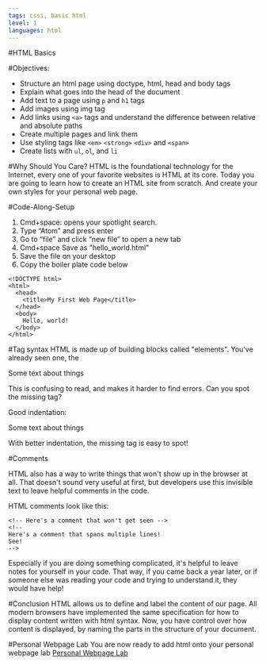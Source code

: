 ```yaml
---
tags: cssi, basic html
level: 1
languages: html
---
```

#HTML Basics

#Objectives:
+	Structure an html page using doctype, html, head and body tags
+	Explain what goes into the head of the document
+	Add text to a page using `p` and `h1` tags
+	Add images using img tag
+	Add links using `<a>` tags and understand the difference between relative and absolute paths
+	Create multiple pages and link them
+	Use styling tags like `<em>` `<strong>` `<div>` and `<span>`
+	Create lists with `ul`, `ol`, and `li`

#Why Should You Care?
HTML is the foundational technology for the Internet, every one of your favorite websites is HTML at its core. Today you are going to learn how to create an HTML site from scratch. And create your own styles for your personal web page.

#Code-Along-Setup
1. Cmd+space: opens your spotlight search.
2. Type “Atom” and press enter
3. Go to “file” and click “new file” to open a new tab
4. Cmd+space Save as "hello_world.html"
5. Save the file on your desktop
6. Copy the boiler plate code below

```
<!DOCTYPE html>
<html>
  <head>
    <title>My First Web Page</title>
  </head>
  <body>
    Hello, world!
  </body>
</html>
```

#Tag syntax
HTML is made up of building blocks called "elements". You've already seen one, the <title> element. Elements are typically made up of an "opening tag", a "closing tag", and some content in between. Here's an example:

``<tag> .... CONTENT GOES HERE .... </tag>``

Tags can also have attributes applied to them. Different elements can have different attributes. All elements can have class and id attributes to help differentiate them from other elements.

```
<h1 id="title">The Gettysburg Address</h1>

<p>Four score and seven years ago our fathers brought forth on this continent, a new nation, conceived in Liberty, and dedicated to the proposition that all men are created equal.</p>

<p class="about">Delivered by Abraham Lincoln on November 19, 1863.</p>
```

+ ID - identifies a unique element on the page and there can only be one element that has that id.

+ Class- Identifies and group elements that may occur more than once.

Some elements do not have closing tags; these are typically elements that have no text content.

For example, the ``<img>`` element points to an image, but doesn't have any text inside.

``<img src="kittens.jpg" width="80" height="100" alt="Photo of kittens playing">``

This tag has attributes (src, width, height, alt), but no closing tag.

#Tag Nesting and Whitespace
The browser mostly ignores the whitespace in your HTML page. If you have text on different lines or with lots of spaces in between, it will all get replaced by a single space. This is really helpful for making our HTML file readable - we can hit Enter as many times as we need to, and the browser will ignore it!

It also forces us to use other ways to put whitespace into our pages, if we want it. We'll go in depth about styling and positioning when we cover CSS, but for now, there are two whitespace tricks to know.

br is the line break tag - it's like pressing enter on the keyboard.
```
<p> I could use a <br> break</p>
```
&nbsp; is the html entity name for a no-break space. If you want to put extra spaces in between words, you can use it like this:
```
<p> I need a little &nbsp; &nbsp; &nbsp; space </p>
```

#Types of Tags:
+ Headers
Headers tell your visitors what your site is about. Usually, the main title of pages uses the `<h1>` tag.

Netflix might use headers like this:
```
<!DOCTYPE html>
 <body>
   <h1>Netflix</h1>
   <h2>Top Picks For You</h2>
   <!-- your top picks would be here! --> 
  <h3>TV Shows</h3>
   <!-- TV Shows would be here! -->
   <h3>Comedies</h3> 
  <!-- Comedies here! -->
   <h3>Horror</h3>
   <!-- Horror Movies here! --> 
</body>
```

+ Paragraphs and Emphasis
	1.	`<p>` tags, delineate paragraph text
	2.	`<strong>` will make any text contained within bold
	3.	`<em>` will italicize text or add emphasis

+ Lists
	1.	Bullet point lists start with `<ul>` for unordered list
	2.	Numbered lists start with `<ol>` for ordered list
	3.	The actual list items go between `<li>` tags for, you guessed it, list items

```
<ul>
   <li>item with bullet point</li>
   <li>2nd item with bullet point</li>
   <li>another list item</li> 
</ul>

  <ol>
   <li>Numbered item</li> 
  <li>List item #2</li> 
  <li>Third list item</li>
 </ol>
```
+ Links
Links use an `<a>` tag, which stands for anchor. If you wanted a link to Google it would look like this:
`<a href="http://www.google.com">Super secret link</a>`

+ Images
Images use an `<img>` tag to embed an image in a webpage.
`<img src="your_image_location">`

#Indentation
HTML is not the easiest to read. It's designed to be clear for the browser to understand, but not always for humans. However, there are some ways to make it easier for you and others to read your code. Following the guidelines will help make your code easier to understand and debug.

Bad indentation:
<html><head><title>The end of the world as we know it</title>
</head><body><p>
Some text about things</p></body>

This is confusing to read, and makes it harder to find errors. Can you spot the missing tag?

Good indentation:
<html>
  <head>
    <title>
      The end of the world as we know it
    </title>
  </head>
  <body>
    <p>
      Some text about things
    </p>
  </body>

With better indentation, the missing tag is easy to spot!

#Comments

HTML also has a way to write things that won't show up in the browser at all. That doesn't sound very useful at first, but developers use this invisible text to leave helpful comments in the code.

HTML comments look like this:
```
<!-- Here's a comment that won't get seen -->
<!--
Here's a comment that spans multiple lines!
See!
-->
```

Especially if you are doing something complicated, it's helpful to leave notes for yourself in your code. That way, if you came back a year later, or if someone else was reading your code and trying to understand it, they would have help!


#Conclusion
HTML allows us to define and label the content of our page. All modern browsers have implemented the same specification for how to display content written with html syntax. Now, you have control over how content is displayed, by naming the parts in the structure of your document.

#Personal Webpage Lab
You are now ready to add html onto your personal webpage lab
<a href="https://github.com/learn-co-curriculum/cssi-1.4-html--personal-webpage-lab">Personal Webpage Lab</a>
